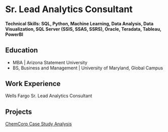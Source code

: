 # Sr. Lead Analytics Consultant

#### Technical Skills: SQL, Python, Machine Learning, Data Analysis, Data Visualization, SQL Server (SSIS, SSAS, SSRS), Oracle, Teradata, Tableau, PowerBI

## Education
- MBA | Arizona Statement University
- BS, Business and Management | University of Maryland, Global Campus

## Work Experience
Wells Fargo
Sr. Lead Analytics Consultant

## Projects
[ChemCorp Case Study Analysis](https://public.tableau.com/app/profile/d.chris.young/viz/ChemCorpCaseStudy_15908607381790/AnswerKey)
